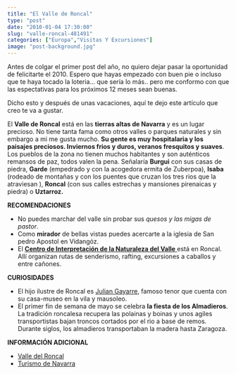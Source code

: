 ```yaml
---
title: "El Valle de Roncal"
type: "post"
date: "2010-01-04 17:30:00"
slug: "valle-roncal-481491"
categories: ["Europa","Visitas Y Excursiones"]
image: "post-background.jpg"
---
```


[](/wp-content/uploads/2010/01/481491-210481.jpg)

Antes de colgar el primer post del año, no quiero dejar pasar la oportunidad de felicitarte el 2010. Espero que hayas empezado con buen pie o incluso que te haya tocado la loteria... que sería lo más.. pero me conformo con que las espectativas para los próximos 12 meses sean buenas.

Dicho esto y después de unas vacaciones, aquí te dejo este artículo que creo te va a gustar.

[](/wp-content/uploads/2010/01/481491-210480.jpg)El **Valle de Roncal** está en las **tierras altas de Navarra** y es un lugar precioso. No tiene tanta fama como otros valles o parques naturales y sin embargo a mi me gusta mucho. **Su gente es muy hospitalaria y los paisajes preciosos. Inviernos frios y duros, veranos fresquitos y suaves**. Los pueblos de la zona no tienen muchos habitantes y son auténticos remansos de paz, todos valen la pena. Señalaría **Burgui** con sus casas de piedra, **Garde** (empedrado y con la acogedora ermita de Zuberpoa), **Isaba** (rodeado de montañas y con los puentes que cruzan los tres rios que la atraviesan ), **Roncal** (con sus calles estrechas y mansiones pirenaicas y piedra) o **Uztarroz.**

**RECOMENDACIONES**

- No puedes marchar del valle sin probar sus *quesos y las migas de pastor*.
- Como **mirador** de bellas vistas puedes acercarte a la iglesia de San pedro Apostol en Vidangóz.
- El [**Centro de Interpretación de la Naturaleza del Valle** ](http://turismo.navarra.com/poriental/cin-roncal.html)está en Roncal. Allí organizan rutas de senderismo, rafting, excursiones a caballos y entre cañones.

**CURIOSIDADES**

- El hijo ilustre de Roncal es [Julian Gayarre](http://es.wikipedia.org/wiki/Juli%C3%A1n_Gayarre), famoso tenor que cuenta con su casa-museo en la vila y mausoleo.
- El primer fin de semana de mayo se celebra **la fiesta de los Almadieros**. La tradición roncalesa recupera las polainas y boinas y unos agiles transportistas bajan troncos cortados por el rio a base de remos. Durante siglos, los almadieros transportaban la madera hasta Zaragoza.

**INFORMACIÓN ADICIONAL**

- [Valle del Roncal ](http://www.vallederoncal.es)
- [Turismo de Navarra](http://www.turismo.navarra.es/esp/organice-viaje/recurso.aspx?masInf=1&o=3068)